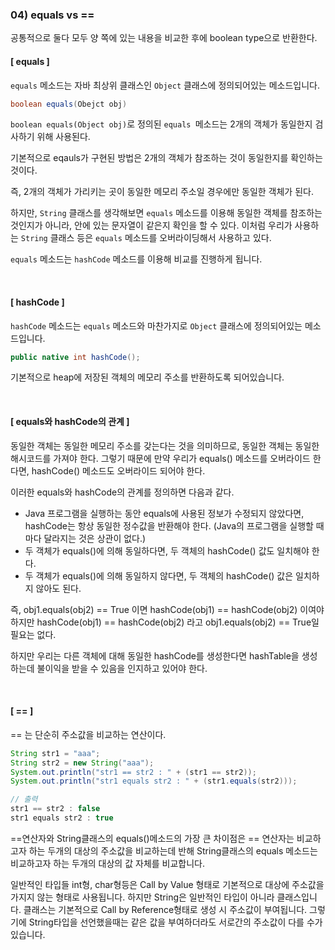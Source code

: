 ### 04) equals vs ==

공통적으로 둘다 모두 양 쪽에 있는 내용을 비교한 후에 boolean type으로 반환한다.

#### [ equals ]

`equals` 메소드는 자바 최상위 클래스인 `Object` 클래스에 정의되어있는 메소드입니다.

```java
boolean equals(Obejct obj)
```

`boolean equals(Object obj)`로 정의된 `equals `메소드는 2개의 객체가 동일한지 검사하기 위해 사용된다. 

기본적으로 eqauls가 구현된 방법은 2개의 객체가 참조하는 것이 동일한지를 확인하는 것이다.

즉, 2개의 객체가 가리키는 곳이 동일한 메모리 주소일 경우에만 동일한 객체가 된다.

하지만, `String` 클래스를 생각해보면 `equals` 메소드를 이용해 동일한 객체를 참조하는 것인지가 아니라, 안에 있는 문자열이 같은지 확인을 할 수 있다. 이처럼 우리가 사용하는 `String` 클래스 등은 `equals` 메소드를 오버라이딩해서 사용하고 있다.

`equals` 메소드는 `hashCode` 메소드를 이용해 비교를 진행하게 됩니다.

<br>

#### [ hashCode ]

`hashCode` 메소드는 `equals` 메소드와 마찬가지로 `Object` 클래스에 정의되어있는 메소드입니다.

```java
public native int hashCode();
```

기본적으로 heap에 저장된 객체의 메모리 주소를 반환하도록 되어있습니다.

<br>

#### [ equals와 hashCode의 관계 ]

동일한 객체는 동일한 메모리 주소를 갖는다는 것을 의미하므로, 동일한 객체는 동일한 해시코드를 가져야 한다. 그렇기 때문에 만약 우리가 equals() 메소드를 오버라이드 한다면, hashCode() 메소드도 오버라이드 되어야 한다.

이러한 equals와 hashCode의 관계를 정의하면 다음과 같다.

- Java 프로그램을 실행하는 동안 equals에 사용된 정보가 수정되지 않았다면, hashCode는 항상 동일한 정수값을 반환해야 한다. (Java의 프로그램을 실행할 때 마다 달라지는 것은 상관이 없다.)
- 두 객체가 equals()에 의해 동일하다면, 두 객체의 hashCode() 값도 일치해야 한다.
- 두 객체가 equals()에 의해 동일하지 않다면, 두 객체의 hashCode() 값은 일치하지 않아도 된다.

즉, obj1.equals(obj2) == True 이면 hashCode(obj1) == hashCode(obj2) 이여야하지만 hashCode(obj1) == hashCode(obj2) 라고 obj1.equals(obj2) == True일 필요는 없다.

하지만 우리는 다른 객체에 대해 동일한 hashCode를 생성한다면 hashTable을 생성하는데 불이익을 받을 수 있음을 인지하고 있어야 한다.

<br>

#### [ == ]

== 는 단순히 주소값을 비교하는 연산이다.

```java
String str1 = "aaa";
String str2 = new String("aaa");
System.out.println("str1 == str2 : " + (str1 == str2));
System.out.println("str1 equals str2 : " + (str1.equals(str2)));

// 출력
str1 == str2 : false
str1 equals str2 : true
```

==연산자와 String클래스의 equals()메소드의 가장 큰 차이점은 == 연산자는 비교하고자 하는 두개의 대상의 주소값을 비교하는데 반해 String클래스의 equals 메소드는 비교하고자 하는 두개의 대상의 값 자체를 비교합니다. 

일반적인 타입들 int형, char형등은 Call by Value 형태로 기본적으로 대상에 주소값을 가지지 않는 형태로 사용됩니다. 하지만 String은 일반적인 타입이 아니라 클래스입니다. 클래스는 기본적으로 Call by Reference형태로 생성 시 주소값이 부여됩니다. 그렇기에 String타입을 선언했을때는 같은 값을 부여하더라도 서로간의 주소값이 다를 수가 있습니다.